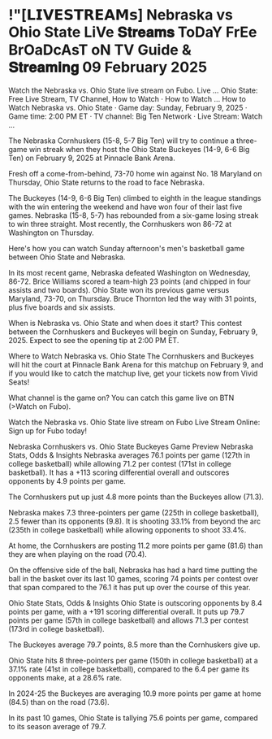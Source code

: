 # !"[𝗟𝗜𝗩𝗘𝗦𝗧𝗥𝗘𝗔𝗠𝘀] Nebraska vs Ohio State LiVe 𝐒𝐭𝐫𝐞𝐚𝐦𝐬 ToDaY FrEe BrOaDcAsT oN TV Guide & 𝐒𝐭𝐫𝐞𝐚𝐦𝐢𝐧𝐠 09 February 2025

Watch the Nebraska vs. Ohio State live stream on Fubo. Live ... Ohio State: Free Live Stream, TV Channel, How to Watch · How to Watch ... How to Watch Nebraska vs. Ohio State · Game day: Sunday, February 9, 2025 · Game time: 2:00 PM ET · TV channel: Big Ten Network · Live Stream: Watch ...

The Nebraska Cornhuskers (15-8, 5-7 Big Ten) will try to continue a three-game win streak when they host the Ohio State Buckeyes (14-9, 6-6 Big Ten) on February 9, 2025 at Pinnacle Bank Arena.

Fresh off a come-from-behind, 73-70 home win against No. 18 Maryland on Thursday, Ohio State returns to the road to face Nebraska.

The Buckeyes (14-9, 6-6 Big Ten) climbed to eighth in the league standings with the win entering the weekend and have won four of their last five games. Nebraska (15-8, 5-7) has rebounded from a six-game losing streak to win three straight. Most recently, the Cornhuskers won 86-72 at Washington on Thursday.

Here's how you can watch Sunday afternoon's men's basketball game between Ohio State and Nebraska.

In its most recent game, Nebraska defeated Washington on Wednesday, 86-72. Brice Williams scored a team-high 23 points (and chipped in four assists and two boards). Ohio State won its previous game versus Maryland, 73-70, on Thursday. Bruce Thornton led the way with 31 points, plus five boards and six assists.

When is Nebraska vs. Ohio State and when does it start?
This contest between the Cornhuskers and Buckeyes will begin on Sunday, February 9, 2025. Expect to see the opening tip at 2:00 PM ET.

Where to Watch Nebraska vs. Ohio State
The Cornhuskers and Buckeyes will hit the court at Pinnacle Bank Arena for this matchup on February 9, and if you would like to catch the matchup live, get your tickets now from Vivid Seats!

What channel is the game on?
You can catch this game live on BTN (>Watch on Fubo).

Watch the Nebraska vs. Ohio State live stream on Fubo
Live Stream Online: Sign up for Fubo today!

Nebraska Cornhuskers vs. Ohio State Buckeyes Game Preview
Nebraska Stats, Odds & Insights
Nebraska averages 76.1 points per game (127th in college basketball) while allowing 71.2 per contest (171st in college basketball). It has a +113 scoring differential overall and outscores opponents by 4.9 points per game.

The Cornhuskers put up just 4.8 more points than the Buckeyes allow (71.3).

Nebraska makes 7.3 three-pointers per game (225th in college basketball), 2.5 fewer than its opponents (9.8). It is shooting 33.1% from beyond the arc (235th in college basketball) while allowing opponents to shoot 33.4%.

At home, the Cornhuskers are posting 11.2 more points per game (81.6) than they are when playing on the road (70.4).

On the offensive side of the ball, Nebraska has had a hard time putting the ball in the basket over its last 10 games, scoring 74 points per contest over that span compared to the 76.1 it has put up over the course of this year.

Ohio State Stats, Odds & Insights
Ohio State is outscoring opponents by 8.4 points per game, with a +191 scoring differential overall. It puts up 79.7 points per game (57th in college basketball) and allows 71.3 per contest (173rd in college basketball).

The Buckeyes average 79.7 points, 8.5 more than the Cornhuskers give up.

Ohio State hits 8 three-pointers per game (150th in college basketball) at a 37.1% rate (41st in college basketball), compared to the 6.4 per game its opponents make, at a 28.6% rate.

In 2024-25 the Buckeyes are averaging 10.9 more points per game at home (84.5) than on the road (73.6).

In its past 10 games, Ohio State is tallying 75.6 points per game, compared to its season average of 79.7.
